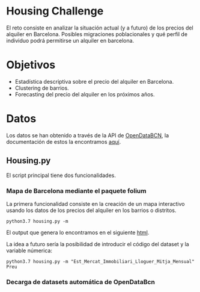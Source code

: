 # Housing Challenge
El reto consiste en analizar la situación actual (y a futuro) de los precios del alquiler en Barcelona. Posibles migraciones poblacionales y qué perfil de individuo podrá permitirse un alquiler en barcelona.

# Objetivos
 - Estadística descriptiva sobre el precio del alquiler en Barcelona.
 - Clustering de barrios.
 - Forecasting del precio del alquiler en los próximos años.

# Datos
Los datos se han obtenido a través de la API de [OpenDataBCN](https://opendata-ajuntament.barcelona.cat/dataset), la documentación de estos la encontramos [aquí](https://github.com/djangosee/housing/blob/main/docu/variables.md).

## Housing.py

El script principal tiene dos funcionalidades. 

### Mapa de Barcelona mediante el paquete folium

La primera funcionalidad consiste en la creación de un mapa interactivo usando los datos de los precios del alquiler en los barrios o distritos.

```
python3.7 housing.py -m 
```
El output que genera lo encontramos en el siguiente [html]().

La idea a futuro sería la posibilidad de introducir el código del dataset y la variable númerica:

```
python3.7 housing.py -m "Est_Mercat_Immobiliari_Lloguer_Mitja_Mensual" Preu
```

### Decarga de datasets automática de OpenDataBcn
